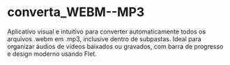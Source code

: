 # converta_WEBM--MP3
Aplicativo visual e intuitivo para converter automaticamente todos os arquivos .webm em .mp3, inclusive dentro de subpastas. Ideal para organizar áudios de vídeos baixados ou gravados, com barra de progresso e design moderno usando Flet.
